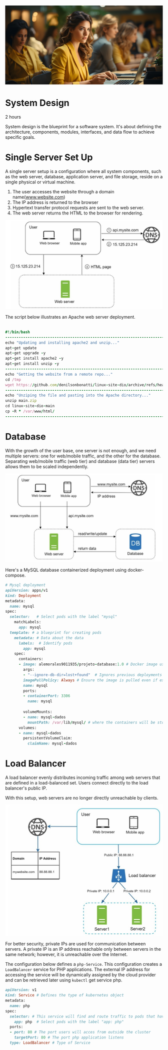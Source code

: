 ![banner](images/banner_7.jpg)
# System Design

2 hours

System design is the blueprint for a software system. It's about defining the architecture, components, modules, interfaces, and data flow to achieve specific goals.

# Single Server Set Up

A single server setup is a configuration where all system components, such as the web server, database, application server, and file storage, reside on a single physical or virtual machine.

1. The user accesses the website through a domain name(www.website.com)
2. The IP address is returned to the browser
3. Hypertext transfer protocol requests are sent to the web server.
4. The web server returns the HTML to the browser for rendering.

![single-server](images/single_server.jpg)

The script below illustrates an Apache web server deployment.

```ruby

#!/bin/bash
----------------------------------------------------------------------------------
echo "Updating and installing apache2 and unzip..."
apt-get update
apt-get upgrade -y
apt-get install apache2 -y
apt-get install unzip -y
----------------------------------------------------------------------------------
echo "Getting the website from a remote repo..."
cd /tmp
wget https://github.com/denilsonbonatti/linux-site-dio/archive/refs/heads/main.zip
----------------------------------------------------------------------------------
echo "Unziping the file and pasting into the Apache directory..."
unzip main.zip
cd linux-site-dio-main
cp -R * /var/www/html/
----------------------------------------------------------------------------------

```

# Database

With the growth of the user base, one server is not enough, and we need multiple servers: one for web/mobile traffic, and the other for the database. Separating web/mobile traffic (web tier) and database (data tier) servers allows them to be scaled independently.

![database-server](images/database_server.jpg)

Here's a MySQL database containerized deployment using docker-compose. 

```ruby
# Mysql deployment
apiVersion: apps/v1
kind: Deployment
metadata:
  name: mysql
spec:
  selector:   # Select pods with the label "mysql"
    matchLabels:
      app: mysql
  template: # a blueprint for creating pods
    metadata: # Data about the data
      labels:  # Identify pods 
        app: mysql
    spec:
      containers:
      - image: alemorales9011935/projeto-database:1.0 # Docker image used for the deployment
        args:
        - "--ignore-db-dir=lost+found"  # Ignores previous deployments
        imagePullPolicy: Always # Ensure the image is pulled even if exists locally
        name: mysql
        ports:
        - containerPort: 3306
          name: mysql
          
        volumeMounts:
        - name: mysql-dados
          mountPath: /var/lib/mysql/ # where the containers will be storaged
      volumes:
      - name: mysql-dados
        persistentVolumeClaim:
          claimName: mysql-dados
```

# Load Balancer

A load balancer evenly distributes incoming traffic among web servers that are defined in a load-balanced set. Users connect directly to the load balancer's public IP. 

With this setup, web servers are no longer directly unreachable by clients. 

![load-balancer](images/load-balancer-server.jpg)

For better security, private IPs are used for communication between servers. A private IP is an IP address reachable only between servers in the same network; however, it is unreachable over the Internet.

The configuration below defines a `php-Service`. This configuration creates a `LoadBalancer` service for PHP applications. The external IP address for accessing the service will be dynamically assigned by the cloud provider and can be retrieved later using `kubectl` get service php.

```ruby
apiVersion: v1 
kind: Service # Defines the type of kubernetes object
metadata:
  name: php
spec:
  selector: # This service will find and route traffic to pods that have the label app: php. 
    app: php  # Select pods with the label "app: php"
  ports:
  - port: 80 # The port users will acces from outside the cluster
    targetPort: 80 # The port php application listens 
  type: LoadBalancer # Type of Service
```

